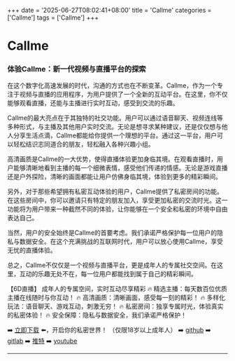+++
date = '2025-06-27T08:02:41+08:00'
title = 'Callme'
categories = ['Callme']
tags = ['Callme']
+++

# Callme

### 体验Callme：新一代视频与直播平台的探索

在这个数字化高速发展的时代，沟通的方式也在不断变革。Callme，作为一个专注于视频与直播的应用程序，为用户提供了一个全新的互动平台。在这里，你不仅能够观看直播，还能与主播进行实时互动，感受到交流的乐趣。

Callme的最大亮点在于其独特的社交功能。用户可以通过语音聊天、视频连线等多种形式，与主播及其他用户实时交流。无论是想寻求某种建议，还是仅仅想与他人分享生活点滴，Callme都能给你提供一个理想的平台。通过这一平台，用户可以轻松结识志同道合的朋友，轻松融入各种兴趣小组。

高清画质是Callme的一大优势，使得直播体验更加身临其境。在观看直播时，用户能够清晰地看到主播的每一个细微表情，感受他们传递的情感。无论是游戏直播还是户外探险，清晰的画面都能让用户仿佛身临其境，体验到更多的精彩瞬间。

另外，对于那些希望拥有私密互动体验的用户，Callme提供了私密房间的功能。在这些房间中，你可以邀请只有特定的朋友加入，享受更加私密的交流时光。这一功能将为用户带来一种截然不同的体验，让你能够在一个安全和私密的环境中自由表达自己。

当然，用户的安全始终是Callme的首要考虑。我们承诺严格保护每一位用户的隐私与数据安全。在这个充满挑战的互联网时代，用户可以放心使用Callme，享受无忧的直播体验。

总之，Callme不仅仅是一个视频与直播平台，更是成年人的专属社交空间。在这里，互动的乐趣无处不在，每一位用户都能找到属于自己的精彩瞬间。

【6D直播】
成年人的专属空间，实时互动尽享精彩
🔥 精选主播：每天数百位优质主播在线随时与你互动！
🔥 高清画质：清晰画面，感受每一刻的精彩！
🔥 多样化玩法：语音聊天、游戏互动，刺激无穷！
🔥 私密房间：独享专属时光，体验真实的私密体验！
🔥 安全保障：隐私与数据安全，我们承诺严格保护！

➡️ [立即下载](https://down123.s3.ap-east-1.amazonaws.com/down/down.html?channelCode=blog) ⬅️，开启你的私密世界！
（仅限18岁以上成年人）
➡️ [github](https://aldult-live.github.io/)
➡️ [gitlab](https://seo-09598d.gitlab.io/)
➡️ [推特](https://x.com/wegame33)
➡️ [youtube](https://www.youtube.com/@6Dlive)

---
